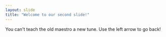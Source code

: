 ```yaml
---
layout: slide
title: "Welcome to our second slide!"
---
```

You can't teach the old maestro a new tune.
Use the left arrow to go back!
